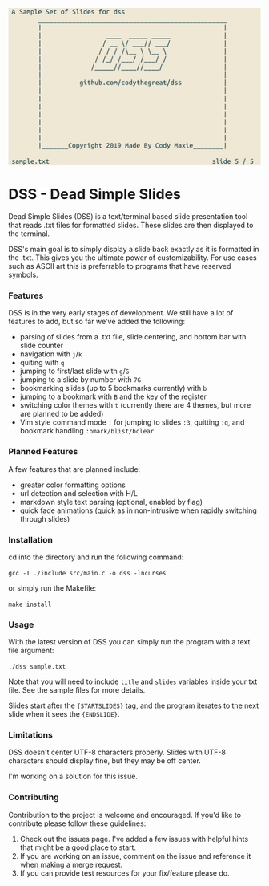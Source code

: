 ![](DSS.png)

# DSS - Dead Simple Slides

Dead Simple Slides (DSS) is a text/terminal based slide presentation tool that reads .txt files for formatted slides. These slides are then displayed to the terminal.

DSS's main goal is to simply display a slide back exactly as it is formatted in the .txt. This gives you the ultimate power of customizability. For use cases such as ASCII art this is preferrable to programs that have reserved symbols.

### Features

DSS is in the very early stages of development. We still have a lot of features to add, but so far we've added the following:
+ parsing of slides from a .txt file, slide centering, and bottom bar with slide counter
+ navigation with `j`/`k`
+ quiting with `q`
+ jumping to first/last slide with `g`/`G`
+ jumping to a slide by number with `7G`
+ bookmarking slides (up to 5 bookmarks currently) with `b`
+ jumping to a bookmark with `B` and the key of the register
+ switching color themes with `t` (currently there are 4 themes, but more are planned to be added)
+ Vim style command mode `:` for jumping to slides `:3`, quitting `:q`, and bookmark handling `:bmark/blist/bclear`

### Planned Features

A few features that are planned include:
+ greater color formatting options
+ url detection and selection with H/L
+ markdown style text parsing (optional, enabled by flag)
+ quick fade animations (quick as in non-intrusive when rapidly switching through slides)

### Installation

cd into the directory and run the following command:

`gcc -I ./include src/main.c -o dss -lncurses`

or simply run the Makefile:

`make install`

### Usage

With the latest version of DSS you can simply run the program with a text file argument:

`./dss sample.txt`

Note that you will need to include `title` and `slides` variables inside your txt file. See the sample files for more details. 

Slides start after the `{STARTSLIDES}` tag, and the program iterates to the next slide when it sees the `{ENDSLIDE}`.

### Limitations

DSS doesn't center UTF-8 characters properly. Slides with UTF-8 characters should display fine, but they may be off center.

I'm working on a solution for this issue.

### Contributing

Contribution to the project is welcome and encouraged. If you'd like to contribute please follow these guidelines:
1. Check out the issues page. I've added a few issues with helpful hints that might be a good place to start.
2. If you are working on an issue, comment on the issue and reference it when making a merge request.
3. If you can provide test resources for your fix/feature please do.
